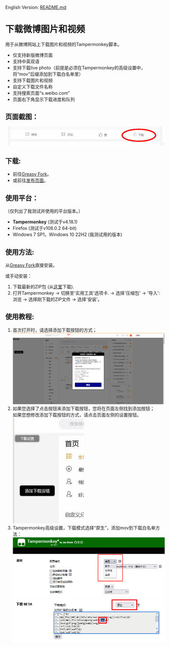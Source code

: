 English Version: [README.md](README.md)

# 下载微博图片和视频
用于从微博网站上下载图片和视频的Tampermonkey脚本。
- 仅支持新版微博页面
- 支持中英双语
- 支持下载live photo（前提是必须在Tampermonkey的高级设置中，将“mov”后缀添加到下载白名单里）
- 支持下载图片和视频
- 自定义下载文件名称
- 支持搜索页面“s.weibo.com”
- 页面右下角显示下载进度和队列

## 页面截图：
![1.jpg](res/1.JPG?raw=true)

## 下载:
- 前往[Greasy Fork](https://greasyfork.org/scripts/430877)。
- 或前往[发布页面](https://github.com/owendswang/Download-Weibo-Images-Videos/releases)。

## 使用平台：
（仅列出了我测试并使用的平台版本。）
- **Tampermonkey** (测试于v4.18.1)
- Firefox (测试于v108.0.2 64-bit)
- Windows 7 SP1，Windows 10 22H2 (我测试用的版本)

## 使用方法:
从[Greasy Fork](https://greasyfork.org/scripts/430877)直接安装。

或手动安装：
1. 下载最新的ZIP包 (从[这里](https://github.com/owendswang/Download-Weibo-Images-Videos/releases)下载).
2. 打开Tampermonkey -> 切换至'实用工具'选项卡. -> 选择'压缩包' -> '导入': 浏览 -> 选择刚下载的ZIP文件 -> 选择'安装'。

## 使用教程:
1. 首次打开时，请选择添加下载按钮的方式；\
   ![3.png](res/3.PNG?raw=true)
2. 如果您选择了点击按钮来添加下载按钮，您将在页面左侧找到添加按钮；\
   如果您想修改添加下载按钮的方式，请点击页面左侧的设置按钮。\
   ![2.jpg](res/2.JPG?raw=true)
3. Tampermonkey高级设置，下载模式选择“原生”，添加mov到下载白名单方法：\
   ![4.png](res/4.png?raw=true)
   ![5.png](res/5.png?raw=true)
